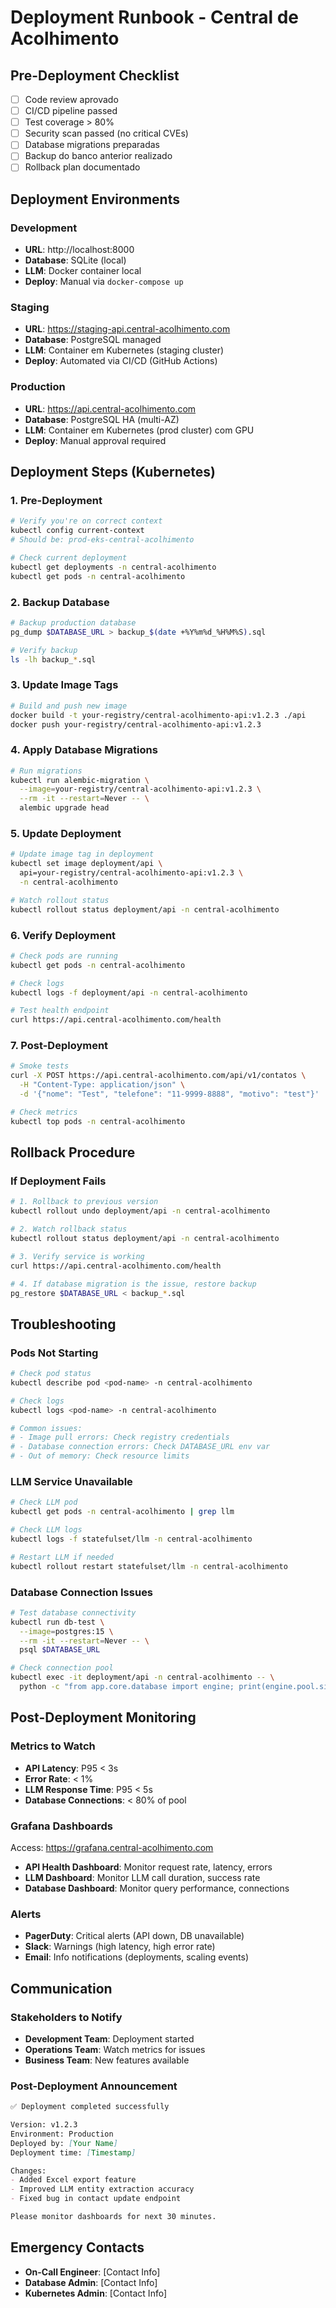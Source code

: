 # Deployment Runbook - Central de Acolhimento

## Pre-Deployment Checklist

- [ ] Code review aprovado
- [ ] CI/CD pipeline passed
- [ ] Test coverage > 80%
- [ ] Security scan passed (no critical CVEs)
- [ ] Database migrations preparadas
- [ ] Backup do banco anterior realizado
- [ ] Rollback plan documentado

## Deployment Environments

### Development
- **URL**: http://localhost:8000
- **Database**: SQLite (local)
- **LLM**: Docker container local
- **Deploy**: Manual via `docker-compose up`

### Staging
- **URL**: https://staging-api.central-acolhimento.com
- **Database**: PostgreSQL managed
- **LLM**: Container em Kubernetes (staging cluster)
- **Deploy**: Automated via CI/CD (GitHub Actions)

### Production
- **URL**: https://api.central-acolhimento.com
- **Database**: PostgreSQL HA (multi-AZ)
- **LLM**: Container em Kubernetes (prod cluster) com GPU
- **Deploy**: Manual approval required

## Deployment Steps (Kubernetes)

### 1. Pre-Deployment

```bash
# Verify you're on correct context
kubectl config current-context
# Should be: prod-eks-central-acolhimento

# Check current deployment
kubectl get deployments -n central-acolhimento
kubectl get pods -n central-acolhimento
```

### 2. Backup Database

```bash
# Backup production database
pg_dump $DATABASE_URL > backup_$(date +%Y%m%d_%H%M%S).sql

# Verify backup
ls -lh backup_*.sql
```

### 3. Update Image Tags

```bash
# Build and push new image
docker build -t your-registry/central-acolhimento-api:v1.2.3 ./api
docker push your-registry/central-acolhimento-api:v1.2.3
```

### 4. Apply Database Migrations

```bash
# Run migrations
kubectl run alembic-migration \
  --image=your-registry/central-acolhimento-api:v1.2.3 \
  --rm -it --restart=Never -- \
  alembic upgrade head
```

### 5. Update Deployment

```bash
# Update image tag in deployment
kubectl set image deployment/api \
  api=your-registry/central-acolhimento-api:v1.2.3 \
  -n central-acolhimento

# Watch rollout status
kubectl rollout status deployment/api -n central-acolhimento
```

### 6. Verify Deployment

```bash
# Check pods are running
kubectl get pods -n central-acolhimento

# Check logs
kubectl logs -f deployment/api -n central-acolhimento

# Test health endpoint
curl https://api.central-acolhimento.com/health
```

### 7. Post-Deployment

```bash
# Smoke tests
curl -X POST https://api.central-acolhimento.com/api/v1/contatos \
  -H "Content-Type: application/json" \
  -d '{"nome": "Test", "telefone": "11-9999-8888", "motivo": "test"}'

# Check metrics
kubectl top pods -n central-acolhimento
```

## Rollback Procedure

### If Deployment Fails

```bash
# 1. Rollback to previous version
kubectl rollout undo deployment/api -n central-acolhimento

# 2. Watch rollback status
kubectl rollout status deployment/api -n central-acolhimento

# 3. Verify service is working
curl https://api.central-acolhimento.com/health

# 4. If database migration is the issue, restore backup
pg_restore $DATABASE_URL < backup_*.sql
```

## Troubleshooting

### Pods Not Starting

```bash
# Check pod status
kubectl describe pod <pod-name> -n central-acolhimento

# Check logs
kubectl logs <pod-name> -n central-acolhimento

# Common issues:
# - Image pull errors: Check registry credentials
# - Database connection errors: Check DATABASE_URL env var
# - Out of memory: Check resource limits
```

### LLM Service Unavailable

```bash
# Check LLM pod
kubectl get pods -n central-acolhimento | grep llm

# Check LLM logs
kubectl logs -f statefulset/llm -n central-acolhimento

# Restart LLM if needed
kubectl rollout restart statefulset/llm -n central-acolhimento
```

### Database Connection Issues

```bash
# Test database connectivity
kubectl run db-test \
  --image=postgres:15 \
  --rm -it --restart=Never -- \
  psql $DATABASE_URL

# Check connection pool
kubectl exec -it deployment/api -n central-acolhimento -- \
  python -c "from app.core.database import engine; print(engine.pool.size())"
```

## Post-Deployment Monitoring

### Metrics to Watch

- **API Latency**: P95 < 3s
- **Error Rate**: < 1%
- **LLM Response Time**: P95 < 5s
- **Database Connections**: < 80% of pool

### Grafana Dashboards

Access: https://grafana.central-acolhimento.com

- **API Health Dashboard**: Monitor request rate, latency, errors
- **LLM Dashboard**: Monitor LLM call duration, success rate
- **Database Dashboard**: Monitor query performance, connections

### Alerts

- **PagerDuty**: Critical alerts (API down, DB unavailable)
- **Slack**: Warnings (high latency, high error rate)
- **Email**: Info notifications (deployments, scaling events)

## Communication

### Stakeholders to Notify

- **Development Team**: Deployment started
- **Operations Team**: Watch metrics for issues
- **Business Team**: New features available

### Post-Deployment Announcement

```markdown
✅ Deployment completed successfully

Version: v1.2.3
Environment: Production
Deployed by: [Your Name]
Deployment time: [Timestamp]

Changes:
- Added Excel export feature
- Improved LLM entity extraction accuracy
- Fixed bug in contact update endpoint

Please monitor dashboards for next 30 minutes.
```

## Emergency Contacts

- **On-Call Engineer**: [Contact Info]
- **Database Admin**: [Contact Info]
- **Kubernetes Admin**: [Contact Info]
